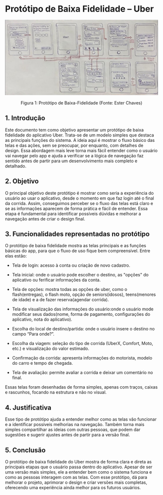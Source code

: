 # Protótipo de Baixa Fidelidade – Uber 

![Prototipo-Baixa](assets/prototipobaixa.png)

<p align="center">
Figura 1: Protótipo de Baixa-Fidelidade (Fonte: Ester Chaves)
</p>

## 1. Introdução 

Este documento tem como objetivo apresentar um protótipo de baixa fidelidade do aplicativo Uber. Trata-se de um modelo simples que destaca as principais funções do sistema. A ideia aqui é mostrar o fluxo básico das telas e das ações, sem se preocupar, por enquanto, com detalhes de design. Essa abordagem mais leve torna mais fácil entender como o usuário vai navegar pelo app e ajuda a verificar se a lógica de navegação faz sentido antes de partir para um desenvolvimento mais completo e detalhado. 

## 2. Objetivo 

O principal objetivo deste protótipo é mostrar como seria a experiência do usuário ao usar o aplicativo, desde o momento em que faz login até o final da corrida. Assim, conseguimos perceber se o fluxo das telas está claro e se as informações aparecem de forma prática e fácil de entender. Essa etapa é fundamental para identificar possíveis dúvidas e melhorar a navegação antes de criar o design final. 

## 3. Funcionalidades representadas no protótipo 

O protótipo de baixa fidelidade mostra as telas principais e as funções básicas do app, para que o fluxo de uso fique bem compreensível. Entre elas estão: 

* Tela de login: acesso à conta ou criação de novo cadastro. 

* Tela inicial: onde o usuário pode escolher o destino, as "opções" do aplicativo ou ferificar informações da conta. 

* Tela de opções: mostra todas as opções de uber, como o flash(entregas), o flash moto, opção de seniors(idosos), teens(menores de idade) e a de fazer reserva(agendar corrida).

* Tela de visualização das informações do usuário:onde o usuário mode modificar seus dados(nome, forma de pagamento, configurações do aplicativo, nota do aplicativo).

* Escolha do local de destino/partida: onde o usuário insere o destino no campo “Para onde?”.


* Escolha da viagem: seleção do tipo de corrida (UberX, Comfort, Moto, etc.) e visualização do valor estimado. 

* Confirmação da corrida: apresenta informações do motorista, modelo do carro e tempo de chegada.  

* Tela de avaliação: permite avaliar a corrida e deixar um comentário no final. 

Essas telas foram desenhadas de forma simples, apenas com traços, caixas e rascunhos, focando na estrutura e não no visual. 

## 4. Justificativa 

Esse tipo de protótipo ajuda a entender melhor como as telas vão funcionar e a identificar possíveis melhorias na navegação. Também torna mais simples compartilhar as ideias com outras pessoas, que podem dar sugestões e sugerir ajustes antes de partir para a versão final. 

## 5. Conclusão 

O protótipo de baixa fidelidade do Uber mostra de forma clara e direta as principais etapas que o usuário passa dentro do aplicativo. Apesar de ser uma versão mais simples, ele a entender bem como o sistema funciona e como as pessoas interagem com as telas. Com esse protótipo, dá para melhorar o projeto, aprimorar o design e criar versões mais completas, oferecendo uma experiência ainda melhor para os futuros usuários. 


